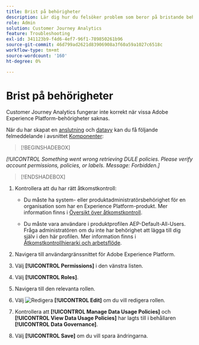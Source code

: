 ```yaml
---
title: Brist på behörigheter
description: Lär dig hur du felsöker problem som beror på bristande behörighet
role: Admin
solution: Customer Journey Analytics
feature: Troubleshooting
exl-id: 341123b9-f4d6-4ef7-96f1-789850261b96
source-git-commit: 46d799ad2621d83906908a3f60a59a1027c6518c
workflow-type: tm+mt
source-wordcount: '160'
ht-degree: 0%

---
```


# Brist på behörigheter

Customer Journey Analytics fungerar inte korrekt när vissa Adobe Experience Platform-behörigheter saknas.

När du har skapat en [anslutning](../connections/overview.md) och [datavy](../data-views/data-views.md) kan du få följande felmeddelande i avsnittet [Komponenter](/help/data-views/create-dataview.md#components):


>[!BEGINSHADEBOX]

*[!UICONTROL Something went wrong retrieving DULE policies. Please verify account permissions, policies, or labels. Message: Forbidden.]*

>[!ENDSHADEBOX]


1. Kontrollera att du har rätt åtkomstkontroll:

   * Du måste ha system- eller produktadministratörsbehörighet för en organisation som har en Experience Platform-produkt. Mer information finns i [Översikt över åtkomstkontroll](https://experienceleague.adobe.com/docs/experience-platform/access-control/home.html#platform-permissions).

   * Du måste vara användare i produktprofilen AEP-Default-All-Users. Fråga administratören om du inte har behörighet att lägga till dig själv i den här profilen. Mer information finns i [Åtkomstkontrollhierarki och arbetsflöde](https://experienceleague.adobe.com/docs/experience-platform/access-control/home.html#access-control-hierarchy-and-workflow).


1. Navigera till användargränssnittet för Adobe Experience Platform.

1. Välj **[!UICONTROL Permissions]** i den vänstra listen.

1. Välj **[!UICONTROL Roles]**.

1. Navigera till den relevanta rollen.

1. Välj ![Redigera](https://spectrum.adobe.com/static/icons/workflow_18/Smock_Edit_18_N.svg) **[!UICONTROL Edit]** om du vill redigera rollen.

1. Kontrollera att **[!UICONTROL Manage Data Usage Policies]** och **[!UICONTROL View Data Usage Policies]** har lagts till i behållaren **[!UICONTROL Data Governance]**.

1. Välj **[!UICONTROL Save]** om du vill spara ändringarna.
